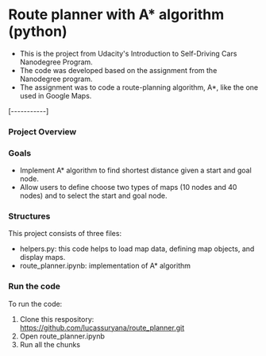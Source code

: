 # Route planner with A* algorithm (python)
- This is the project from Udacity's Introduction to Self-Driving Cars Nanodegree Program.
- The code was developed based on the assignment from the Nanodegree program. 
- The assignment was to code a route-planning algorithm, A*, like the one used in Google Maps.

[-----------]

### Project Overview
### Goals
* Implement A* algorithm to find shortest distance given a start and goal node.
* Allow users to define choose two types of maps (10 nodes and 40 nodes) and to select the start and goal node.

### Structures
This project consists of three files:
* helpers.py: this code helps to load map data, defining map objects, and display maps.
* route_planner.ipynb: implementation of A* algorithm

### Run the code
To run the code:
1. Clone this respository: https://github.com/lucassuryana/route_planner.git 
2. Open route_planner.ipynb
3. Run all the chunks